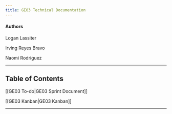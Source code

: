 ```yaml
---
title: GE03 Technical Documentation
---
```

#### Authors
Logan Lassiter

Irving Reyes Bravo

Naomi Rodriguez

***
## Table of Contents

[[GE03 To-do|GE03 Sprint Document]]

[[GE03 Kanban|GE03 Kanban]]

***

